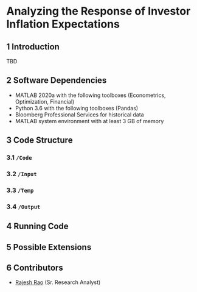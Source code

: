 # Analyzing the Response of Investor Inflation Expectations

## 1	Introduction
TBD

## 2	Software Dependencies
*	MATLAB 2020a with the following toolboxes (Econometrics, Optimization, Financial)
*	Python 3.6 with the following toolboxes (Pandas)
*	Bloomberg Professional Services for historical data
*	MATLAB system environment with at least 3 GB of memory

## 3	Code Structure

### 3.1 	`/Code` 

### 3.2 	`/Input`

### 3.3 	`/Temp`

### 3.4 	`/Output`

## 4	Running Code

## 5	Possible Extensions

## 6	Contributors
* [Rajesh Rao](https://github.com/raj-rao-rr) (Sr. Research Analyst)

